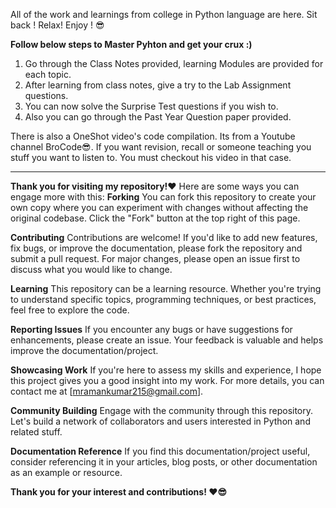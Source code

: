 All of the work and learnings from college in Python language are here. Sit back ! Relax! Enjoy ! 😎

**Follow below steps to Master Pyhton and get your crux :)**
1. Go through the Class Notes provided, learning Modules are provided for each topic.
2. After learning from class notes, give a try to the Lab Assignment questions.
3. You can now solve the Surprise Test questions if you wish to.
4. Also you can go through the Past Year Question paper provided.
   
There is also a OneShot video's code compilation. Its from a Youtube channel BroCode😎.
If you want revision, recall or someone teaching you stuff you want to listen to. You must checkout his video in that case.

---------------------------------------------------------------------------------------------------------------------------------------------------------------------------------------------------------------------

**Thank you for visiting my repository!❤️** 
Here are some ways you can engage more with this:
**Forking**
You can fork this repository to create your own copy where you can experiment with changes without affecting the original codebase. Click the "Fork" button at the top right of this page.

**Contributing**
Contributions are welcome! If you'd like to add new features, fix bugs, or improve the documentation, please fork the repository and submit a pull request. For major changes, please open an issue first to discuss what you would like to change.

**Learning**
This repository can be a learning resource. Whether you're trying to understand specific topics, programming techniques, or best practices, feel free to explore the code.

**Reporting Issues**
If you encounter any bugs or have suggestions for enhancements, please create an issue. Your feedback is valuable and helps improve the documentation/project.

**Showcasing Work**
If you're here to assess my skills and experience, I hope this project gives you a good insight into my work. For more details, you can contact me at [mramankumar215@gmail.com].

**Community Building**
Engage with the community through this repository. Let's build a network of collaborators and users interested in Python and related stuff.

**Documentation Reference**
If you find this documentation/project useful, consider referencing it in your articles, blog posts, or other documentation as an example or resource.

**Thank you for your interest and contributions! ❤️😎**
